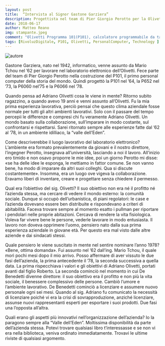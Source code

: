 ```yaml
---
layout: post
title:  “Intervista al Signor Gastone Garziera”
description: Progettista nel team di Pier Giorgio Perotto per la Olivetti P101
date: 2018-06-17
author: Matteo Reano
img: stampante.jpeg
comment: "Olivetti Programma 101(P101), calcolatore programmabile da tavolo  - fonte: <a href='http://www.museoscienza.org/dipartimenti/catalogo_collezioni/scheda_oggetto.asp?idk_in=ST010-00250'>museoscienza</a> -"
tags: [RivoluzDigitale, P101, Olivetti, PersonalComputer, Technology ]
---
```



![autore]({{site.baseurl}}/assets/images/autore.jpeg)

Gastone Garziera, nato nel 1942, informatico, venne assunto da Mario Tchou nel ’62 per lavorare nel laboratorio elettronico dell’Olivetti.
Fece parte del team di Pier Giorgio Perotto nella costruzione del P101, il primo personal computer della storia del mondo.
Quindi progettò la P101 nel ’64, la P652 nel ’73, la P6060 nel’75 e la P6066 nel ’78.

Quando pensa ad Adriano Olivetti cosa le viene in mente?
Ritorno subito ragazzino, a quando avevo 19 anni e venni assunto all’Olivetti. Fu la mia prima esperienza lavorativa, perciò pensai che questo clima aziendale fosse normale per tutti gli altri ambienti lavorativi. Solo con il passare del tempo percepii le differenze e compresi chi fu veramente Adriano Olivetti. Un mondo basato sulla collaborazione, sull’imparare in modo costante, sul confrontarsi e rispettarsi. Sarei ritornato sempre alle esperienze fatte dal ’62 al ’78, in un ambiente idilliaco, la “valle dell’Eden”.

Come descriverebbe il luogo lavorativo del laboratorio elettronico?
L’ambiente era formato prevalentemente da giovani e il nostro direttore, l’ingegner Perotto, insegnava all’università, lasciando a noi il lavoro. All’inizio ero timido e non osavo proporre le mie idee, poi un giorno Perotto mi disse: «se ha delle idee le esponga, le mettiamo in fattor comune. Se non vanno bene, ha modo di imparare da altri suoi colleghi. Qua si discute costantemente». Insomma, era un luogo ove vigeva la collaborazione. Eravamo liberi di inventare, creare e progettare senza chiedere il permesso.

Qual era l’obiettivo del sig. Olivetti?
Il suo obiettivo non era né il profitto né l’azienda stessa, ma cercare di vedere il mondo esterno: la comunità sociale. Dunque si occupò dell’urbanistica, di piani regolatori: le case e l’azienda dovevano essere ben distribuite e rispondevano a criteri di abitabilità. Faceva trovare sempre al momento esatto i pullman per riportare i pendolari nelle proprie abitazioni. Cercava di rendere la vita fisiologica. Voleva far vivere bene le persone, vederle lavorare in modo entusiasta. Il lavoro non doveva opprimere l’uomo, pensiero nato dalla sua prima esperienza aziendale in giovane età. Per questo era mal visto dalle altre aziende e dai sindacati stessi.

Quale pensiero le viene suscitato in mente nel sentire nominare  l’anno 1978?
«Bene, ottima domanda». Fui assunto nel ’62 dall’ing. Mario Tchou, il quale morì pochi mesi dopo il mio arrivo.  Posso affermare di aver vissuto le due fasi dell’azienda, la prima antecedente il ’78, la seconda successiva a quella data.  La prima rispecchiava i valori e gli obiettivi di Adriano Olivetti, portati avanti dal figlio Roberto. La seconda cominciò nel momento in cui De Benedetti divenne direttore: il suo obiettivo era il profitto e non più la vita sociale, il benessere complessivo delle persone. Cambiò l’umore e l’ambiente lavorativo. De Benedetti cominciò a licenziare e assumere nuovo personale ogni sei mesi. Quando al sig. Adriano fu comunicato la necessità di licenziare poiché vi era la crisi di sovrapproduzione, anziché licenziare, assunse nuovi rappresentanti esperti per esportare i suoi prodotti. Due fasi una l’opposta all’altra.

Quali erano gli aspetti più innovativi nell’organizzazione dell’azienda?
Io la paragono sempre alla “Valle dell’Eden”. Moltissima disponibilità da parte dell’azienda stessa. Potevi trovare qualsiasi libro t’interessasse e se non vi era nella biblioteca, veniva ordinato immediatamente. Trovavi le ultime riviste di qualsiasi argomento.